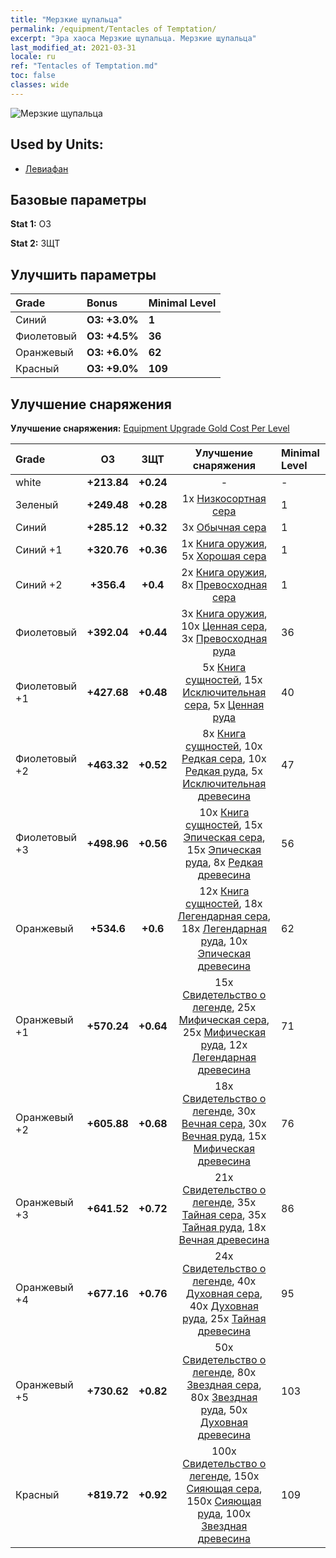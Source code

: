 ```yaml
---
title: "Мерзкие щупальца"
permalink: /equipment/Tentacles of Temptation/
excerpt: "Эра хаоса Мерзкие щупальца. Мерзкие щупальца"
last_modified_at: 2021-03-31
locale: ru
ref: "Tentacles of Temptation.md"
toc: false
classes: wide
---
```


  ![Мерзкие щупальца](/images/e/e_99084.png)

## Used by Units:

* [Левиафан](/ru/units/Revyaratan/) 


## Базовые параметры
 **Stat 1:** ОЗ

 **Stat 2:** ЗЩТ

## Улучшить параметры

  |     Grade    |   Bonus | Minimal Level | 
  |:-------------|:--------|:--------------| 
  | Синий | **ОЗ: +3.0%** | **1** | 
  | Фиолетовый | **ОЗ: +4.5%** | **36** | 
  | Оранжевый | **ОЗ: +6.0%** | **62** | 
  | Красный | **ОЗ: +9.0%** | **109** | 


## Улучшение снаряжения
 **Улучшение снаряжения:** [Equipment Upgrade Gold Cost Per Level](/equipment/EquipmentUpgradeCostPerLevel/) 

  |          Grade      | ОЗ | ЗЩТ | Улучшение снаряжения | Minimal Level |
  |:--------------------|:---------:|:---------:|:----------------:|:--------------|
  | white | **+213.84** | **+0.24** | - | - |
  | Зеленый | **+249.48** | **+0.28** | 1x [Низкосортная сера](/ru/Items/mat_3/) | 1 |
  | Синий | **+285.12** | **+0.32** | 3x [Обычная сера](/ru/Items/mat_9/) | 1 |
  | Синий +1 | **+320.76** | **+0.36** | 1x [Книга оружия](/ru/Items/mat_18/), 5x [Хорошая сера](/ru/Items/mat_15/) | 1 |
  | Синий +2 | **+356.4** | **+0.4** | 2x [Книга оружия](/ru/Items/mat_25/), 8x [Превосходная сера](/ru/Items/mat_22/) | 1 |
  | Фиолетовый | **+392.04** | **+0.44** | 3x [Книга оружия](/ru/Items/mat_32/), 10x [Ценная сера](/ru/Items/mat_29/), 3x [Превосходная руда](/ru/Items/mat_19/) | 36 |
  | Фиолетовый +1 | **+427.68** | **+0.48** | 5x [Книга сущностей](/ru/Items/mat_39/), 15x [Исключительная сера](/ru/Items/mat_36/), 5x [Ценная руда](/ru/Items/mat_26/) | 40 |
  | Фиолетовый +2 | **+463.32** | **+0.52** | 8x [Книга сущностей](/ru/Items/mat_46/), 10x [Редкая сера](/ru/Items/mat_43/), 10x [Редкая руда](/ru/Items/mat_40/), 5x [Исключительная древесина](/ru/Items/mat_34/) | 47 |
  | Фиолетовый +3 | **+498.96** | **+0.56** | 10x [Книга сущностей](/ru/Items/mat_53/), 15x [Эпическая сера](/ru/Items/mat_50/), 15x [Эпическая руда](/ru/Items/mat_47/), 8x [Редкая древесина](/ru/Items/mat_41/) | 56 |
  | Оранжевый | **+534.6** | **+0.6** | 12x [Книга сущностей](/ru/Items/mat_60/), 18x [Легендарная сера](/ru/Items/mat_57/), 18x [Легендарная руда](/ru/Items/mat_54/), 10x [Эпическая древесина](/ru/Items/mat_48/) | 62 |
  | Оранжевый +1 | **+570.24** | **+0.64** | 15x [Свидетельство о легенде](/ru/Items/mat_67/), 25x [Мифическая сера](/ru/Items/mat_64/), 25x [Мифическая руда](/ru/Items/mat_61/), 12x [Легендарная древесина](/ru/Items/mat_55/) | 71 |
  | Оранжевый +2 | **+605.88** | **+0.68** | 18x [Свидетельство о легенде](/ru/Items/mat_74/), 30x [Вечная сера](/ru/Items/mat_71/), 30x [Вечная руда](/ru/Items/mat_68/), 15x [Мифическая древесина](/ru/Items/mat_62/) | 76 |
  | Оранжевый +3 | **+641.52** | **+0.72** | 21x [Свидетельство о легенде](/ru/Items/mat_81/), 35x [Тайная сера](/ru/Items/mat_78/), 35x [Тайная руда](/ru/Items/mat_75/), 18x [Вечная древесина](/ru/Items/mat_69/) | 86 |
  | Оранжевый +4 | **+677.16** | **+0.76** | 24x [Свидетельство о легенде](/ru/Items/mat_88/), 40x [Духовная сера](/ru/Items/mat_85/), 40x [Духовная руда](/ru/Items/mat_82/), 25x [Тайная древесина](/ru/Items/mat_76/) | 95 |
  | Оранжевый +5 | **+730.62** | **+0.82** | 50x [Свидетельство о легенде](/ru/Items/mat_95/), 80x [Звездная сера](/ru/Items/mat_92/), 80x [Звездная руда](/ru/Items/mat_89/), 50x [Духовная древесина](/ru/Items/mat_83/) | 103 |
  | Красный | **+819.72** | **+0.92** | 100x [Свидетельство о легенде](/ru/Items/mat_102/), 150x [Сияющая сера](/ru/Items/mat_99/), 150x [Сияющая руда](/ru/Items/mat_96/), 100x [Звездная древесина](/ru/Items/mat_90/) | 109 |

